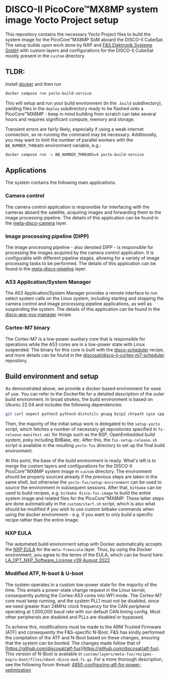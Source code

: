 # DISCO-II PicoCore™MX8MP system image Yocto Project setup

This repository contains the necessary Yocto Project files to build the system image for the PicoCore™MX8MP SoM aboard the DISCO-II CubeSat. The setup builds upon work done by NXP and [F&S Elektronik Systeme GmbH](https://github.com/FSEmbedded/releases-fus/tree/714007497e754a32c23d52a9e900b26bf5e70ab5) with custom layers and configurations for the DISCO-II CubeSat mostly present in the `custom` directory.

## TLDR:
Install [docker](https://www.docker.com/) and then run
```bash
docker compose run yocto-build-service
```
This will setup and run your build environment (in the `.build` subdirectory), yielding files in the `deploy` subdirectory ready to be flashed onto a PicoCore™MX8MP - keep in mind building from scratch can take several hours and requires significant compute, memory and storage.

Transient errors are fairly likely, especially if using a weak internet connection, so re-running the command may be necessary. Additionally, you may want to limit the number of parallel workers with the `BB_NUMBER_THREADS` environment variable, e.g.:

```bash
docker compose run -e BB_NUMBER_THREADS=4 yocto-build-service
```

## Applications

The system contains the following main applications.

### Camera control
The camera control application is responsible for interfacing with the cameras aboard the satellite, acquiring images and forwarding them to the image processing pipeline. The details of this application can be found in the [meta-disco-camera](custom/layers/) layer.

### Image processing pipeline (DIPP)
The image processing pipeline - also denoted DIPP - is responsible for processing the images acquired by the camera control application. It is configurable with different pipeline stages, allowing for a variety of image processing tasks to be performed. The details of this application can be found in the [meta-disco-pipeline](custom/layers/) layer.

### A53 Application/System Manager
The A53 Application/System Manager provides a remote interface to run select system calls on the Linux system, including starting and stopping the camera control and image processing pipeline applications, as well as suspending the system. The details of this application can be found in the [disco-app-sys-manager](custom/layers/meta-disco-scheduler/disco-app-sys-manager.bb) recipe.

### Cortex-M7 binary
The Cortex-M7 is a low-power auxiliary core that is responsible for operations while the A53 cores are in a low-power state with Linux suspended. The binary for this core is built with the [disco-scheduler](custom/layers/meta-disco-scheduler/disco-scheduler.bb) recipe, and more details can be found in the [discosat/disco-ii-cortex-m7-scheduler](https://github.com/discosat/disco-ii-cortex-m7-scheduler) repository.

## Build environment and setup
As demonstrated above, we provide a docker-based environment for ease of use. You can refer to the Dockerfile for a detailed description of the outer build environment. In broad strokes, the build environment is based on Ubuntu 22.04 and includes the following dependencies:

```bash
git curl expect python3 python3-distutils gnupg bzip2 chrpath cpio cpp diffstat file g++ gawk gcc lz4 make binutils zstd wget locales sudo gcc-multilib build-essential socat python3-pip python3-pexpect xz-utils debianutils iputils-ping python3-git python3-jinja2 libegl1-mesa libsdl1.2-dev xterm python3-subunit mesa-common-dev libarchive-zip-perl
```

Then, the majority of the initial setup work is delegated to the `setup-yocto` script, which fetches a number of necessary git repositories specified in `fs-release-manifest.xml` for things such as the BSP, OpenEmbedded build system, poky including BitBake, etc. After this, the `fus-setup-release.sh` script is available in the resulting `yocto-fus` directory to set up the final build environment.

At this point, the base of the build environment is ready. What's left is to merge the custom layers and configurations for the DISCO-II PicoCore™MX8MP system image in `custom` directory. The environment should be properly sourced already if the previous steps are taken in the same shell, but otherwise the `yocto-fus/setup-environment` can be used to source the environment in subsequent sessions. After that, `bitbake` can be used to build recipes, e.g. `bitbake disco-fus-image` to build the entire system image and related files for the PicoCore™MX8MP. These latter steps are done automatically in the `custom/start.sh` script, which is also what should be modified if you wish to use custom bitbake commands when using the docker environment - e.g. if you want to only build a specific recipe rather than the entire image.

### NXP EULA
The automated build environment setup with Docker automatically accepts the [NXP EULA](https://github.com/Freescale/meta-freescale/blob/9537272254a2898a35672af357fe7689bf27636b/EULA) for the `meta-freescale` layer. Thus, by using the Docker environment, you agree to the terms of the EULA, which can be found here: [LA_OPT_NXP_Software_License v39 August 2022](https://github.com/Freescale/meta-freescale/blob/9537272254a2898a35672af357fe7689bf27636b/EULA)

### Modified ATF, N-boot & U-boot
The system operates in a custom low-power state for the majority of the time. This entails a power-state change request in the Linux kernel, consequently putting the Cortex-A53 cores into WFI mode. The Cortex-M7 core must keep running, and the system PLL1 must not be disabled, since we need greater than 24MHz clock frequency for the CAN peripheral operating at 1,000,000 baud rate with our default CAN timing config. Most other peripherals are disabled and PLLs are disabled or bypassed.

To achieve this, modifications must be made to the ARM Trusted Firmware (ATF) and consequently the F&S-specific N-Boot. F&S has kindly performed the compilation of the ATF and N-Boot based on these changes, ensuring that the system can be booted. The changes made follow that of [https://github.com/discosat/atf-fus](https://github.com/discosat/atf-fus). This version of N-Boot is available in `custom/layers/meta-fus/recipes-bsp/u-boot/files/nboot-disco-mod.fs.gz`. For a more thorough description, see the following forum thread: [4850-configuring-atf-for-power-optimization](https://forum.fs-net.de/index.php?thread/4850-configuring-atf-for-power-optimization/&postID=16819#post16819)
